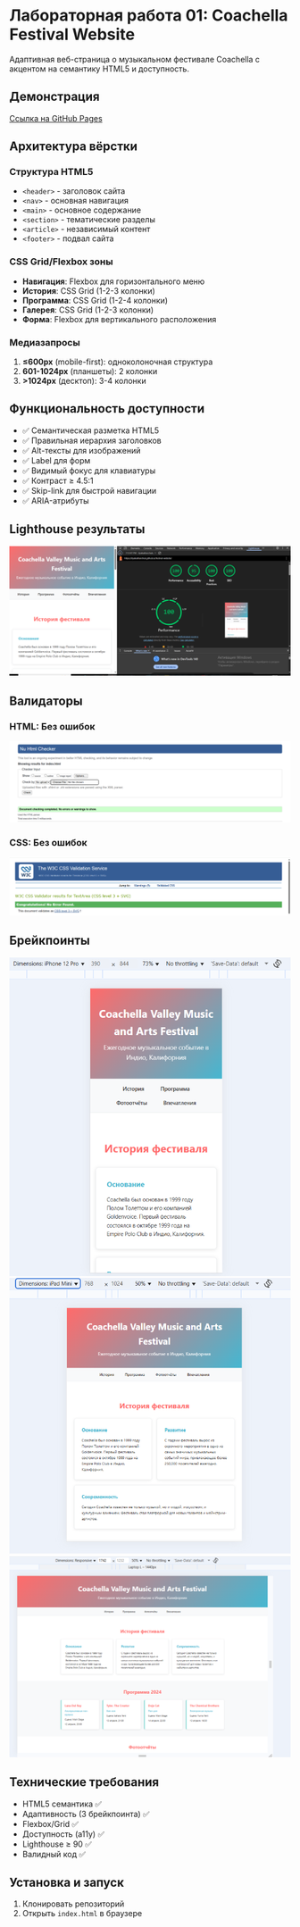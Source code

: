 # Лабораторная работа 01: Coachella Festival Website

Адаптивная веб-страница о музыкальном фестивале Coachella с акцентом на семантику HTML5 и доступность.

## Демонстрация

[Ссылка на GitHub Pages](https://ilyakukharchuk.github.io/festival-website/)

## Архитектура вёрстки

### Структура HTML5
- `<header>` - заголовок сайта
- `<nav>` - основная навигация
- `<main>` - основное содержание
- `<section>` - тематические разделы
- `<article>` - независимый контент
- `<footer>` - подвал сайта

### CSS Grid/Flexbox зоны
- **Навигация**: Flexbox для горизонтального меню
- **История**: CSS Grid (1-2-3 колонки)
- **Программа**: CSS Grid (1-2-4 колонки)
- **Галерея**: CSS Grid (1-2-3 колонки)
- **Форма**: Flexbox для вертикального расположения

### Медиазапросы
1. **≤600px** (mobile-first): одноколоночная структура
2. **601-1024px** (планшеты): 2 колонки
3. **>1024px** (десктоп): 3-4 колонки

## Функциональность доступности

- ✅ Семантическая разметка HTML5
- ✅ Правильная иерархия заголовков
- ✅ Alt-тексты для изображений
- ✅ Label для форм
- ✅ Видимый фокус для клавиатуры
- ✅ Контраст ≥ 4.5:1
- ✅ Skip-link для быстрой навигации
- ✅ ARIA-атрибуты

## Lighthouse результаты

![alt text](image.png)

## Валидаторы

### HTML: Без ошибок
![alt text](image-2.png)
### CSS: Без ошибок
![alt text](image-1.png)

## Брейкпоинты
![Мобильная версия](image-3.png)
![Планшетная версия](image-4.png)
![Десктопная версия](image-5.png)


## Технические требования

- HTML5 семантика ✅
- Адаптивность (3 брейкпоинта) ✅
- Flexbox/Grid ✅
- Доступность (a11y) ✅
- Lighthouse ≥ 90 ✅
- Валидный код ✅

## Установка и запуск

1. Клонировать репозиторий
2. Открыть `index.html` в браузере
